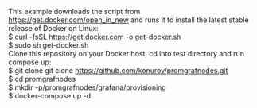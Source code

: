 
This example downloads the script from https://get.docker.com/open_in_new and runs it to install the latest stable release of Docker on Linux:<br>
$ curl -fsSL https://get.docker.com -o get-docker.sh <br>
$ sudo sh get-docker.sh<br>
Clone this repository on your Docker host, cd into test directory and run compose up:<br>
$ git clone git clone https://github.com/konurov/promgrafnodes.git<br>
$ cd promgrafnodes<br>
$ mkdir -p/promgrafnodes/grafana/provisioning<br>
$ docker-compose up -d<br>


